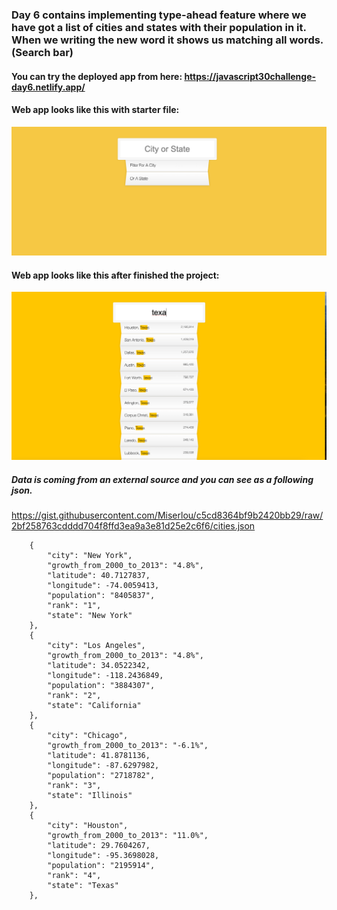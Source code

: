### Day 6 contains implementing type-ahead feature where we have got a list of cities and states with their population in it. When we writing the new word it shows us matching all words. (Search bar)

#### You can try the deployed app from here: https://javascript30challenge-day6.netlify.app/

#### Web app looks like this with starter file:
![Screenshot of starter file](img/starter.png)

#### Web app looks like this after finished the project:
![Screenshot of starter file](img/after.png)

##### Data is coming from an external source and you can see as a following json.
https://gist.githubusercontent.com/Miserlou/c5cd8364bf9b2420bb29/raw/2bf258763cdddd704f8ffd3ea9a3e81d25e2c6f6/cities.json

```[
    {
        "city": "New York", 
        "growth_from_2000_to_2013": "4.8%", 
        "latitude": 40.7127837, 
        "longitude": -74.0059413, 
        "population": "8405837", 
        "rank": "1", 
        "state": "New York"
    }, 
    {
        "city": "Los Angeles", 
        "growth_from_2000_to_2013": "4.8%", 
        "latitude": 34.0522342, 
        "longitude": -118.2436849, 
        "population": "3884307", 
        "rank": "2", 
        "state": "California"
    }, 
    {
        "city": "Chicago", 
        "growth_from_2000_to_2013": "-6.1%", 
        "latitude": 41.8781136, 
        "longitude": -87.6297982, 
        "population": "2718782", 
        "rank": "3", 
        "state": "Illinois"
    }, 
    {
        "city": "Houston", 
        "growth_from_2000_to_2013": "11.0%", 
        "latitude": 29.7604267, 
        "longitude": -95.3698028, 
        "population": "2195914", 
        "rank": "4", 
        "state": "Texas"
    }, 
```

